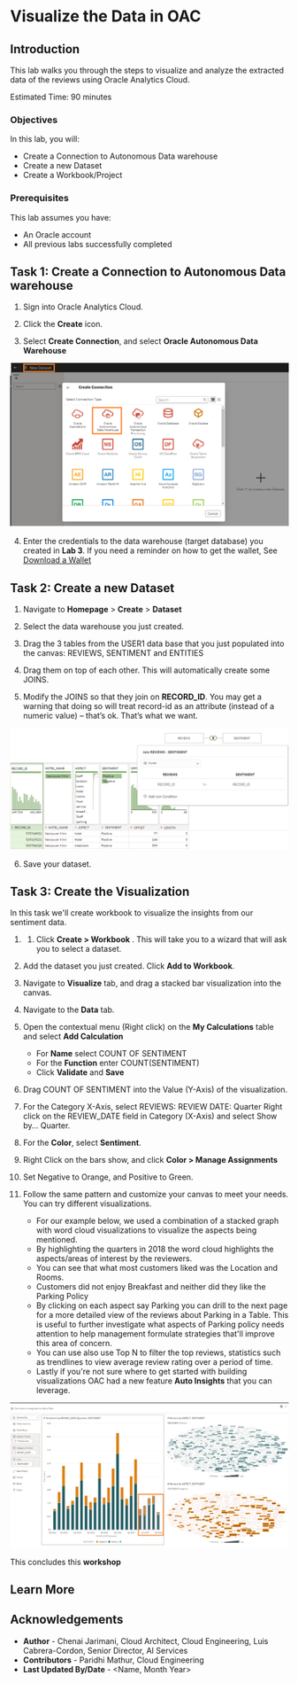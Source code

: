 # Visualize the Data in OAC

## Introduction

This lab walks you through the steps to visualize and analyze the extracted data of the reviews using Oracle Analytics Cloud.

Estimated Time: 90 minutes

### Objectives

In this lab, you will:
* Create a Connection to Autonomous Data warehouse
* Create a new Dataset
* Create a Workbook/Project

### Prerequisites

This lab assumes you have:
* An Oracle account
* All previous labs successfully completed


## **Task 1**: Create a Connection to Autonomous Data warehouse


1.	Sign into Oracle Analytics Cloud.

2.	Click the **Create** icon.

3.	Select **Create Connection**, and select **Oracle Autonomous Data Warehouse**

  ![Connect ADW](./images/createconnection.png " ")

4.	Enter the credentials to the data warehouse (target database) you created in **Lab 3**. If you need a reminder on how to get the wallet, See [Download a Wallet](https://docs.oracle.com/en-us/iaas/Content/Database/Tasks/adbconnecting.htm#access)


## **Task 2**: Create a new Dataset

1.	Navigate to **Homepage** > **Create** > **Dataset**

2.	Select the data warehouse you just created.

3.	Drag the 3 tables from the USER1 data base that you just populated into the canvas: REVIEWS, SENTIMENT and ENTITIES

4.	Drag them on top of each other. This will automatically create some JOINS.

5.	Modify the JOINS so that they join on **RECORD_ID**.
     You may get a warning that doing so will treat record-id as an attribute (instead of a numeric value) – that’s ok. That’s what we want.

  ![Join Tables](./images/tablejoins.png " ")

6.	Save your dataset.



## **Task 3**: Create the Visualization

In this task we'll create workbook to visualize the insights from our sentiment data.

1.	1.	Click **Create > Workbook** . This will take you to a wizard that will ask you to select a dataset.

2.	Add the dataset you just created. Click **Add to Workbook**.

3.	Navigate to **Visualize** tab, and drag  a stacked bar visualization into the canvas.

4.	Navigate to the **Data** tab.

5.	Open the contextual menu (Right click) on the **My Calculations** table and select **Add Calculation**
    - For **Name** select COUNT OF SENTIMENT
    - For the **Function** enter COUNT(SENTIMENT)
    - Click **Validate** and **Save**

6.	Drag COUNT OF SENTIMENT into the Value (Y-Axis) of the visualization.

7.	For the Category X-Axis, select REVIEWS: REVIEW DATE: Quarter
     Right click on the REVIEW_DATE field in Category (X-Axis) and select Show by… Quarter.

8.	For the **Color**, select **Sentiment**.

9.	Right Click on the bars show, and click **Color > Manage Assignments**

10.	Set Negative to Orange, and Positive to Green.

11.	Follow the same pattern and customize your canvas to meet your needs. You can try different visualizations.
     - For our example below, we used a combination of a stacked graph with word cloud visualizations to visualize the aspects being mentioned.
     - By highlighting the quarters in 2018 the word cloud highlights the aspects/areas of interest by the reviewers.
     - You can see that what most customers liked was the Location and Rooms.
     - Customers did not enjoy Breakfast and neither did they like the Parking Policy
     - By clicking on each aspect say Parking you can drill to the next page for a more detailed view of the reviews about Parking in a Table. This is useful to further investigate what aspects of Parking policy needs attention to help management formulate strategies that'll improve this area of concern.
     - You can use also use Top N to filter the top reviews, statistics such as trendlines to view average review rating over a period of time.
     - Lastly if you're not sure where to get started with building visualizations OAC had a new feature **Auto Insights** that you can leverage.

![Visual1](./images/visual1.png " ")

This concludes this **workshop**

## Learn More


## Acknowledgements
* **Author** - Chenai Jarimani, Cloud Architect, Cloud Engineering, Luis Cabrera-Cordon, Senior Director, AI Services
* **Contributors** -  Paridhi Mathur, Cloud Engineering
* **Last Updated By/Date** - <Name, Month Year>
